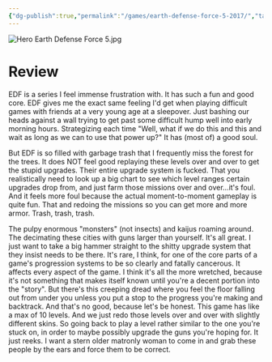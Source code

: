 ```yaml
---
{"dg-publish":true,"permalink":"/games/earth-defense-force-5-2017/","tags":["games","streamed"],"created":"2025-02-28","updated":"2025-10-12"}
---
```



![Hero Earth Defense Force 5.jpg](/img/user/_sys/Attachments/Hero%20Earth%20Defense%20Force%205.jpg)

# Review

EDF is a series I feel immense frustration with. It has such a fun and good core. EDF gives me the exact same feeling I'd get when playing difficult games with friends at a very young age at a sleepover. Just bashing our heads against a wall trying to get past some difficult hump well into early morning hours. Strategizing each time "Well, what if we do this and this and wait as long as we can to use that power up?" It has (most of) a good soul.

But EDF is so filled with garbage trash that I frequently miss the forest for the trees. It does NOT feel good replaying these levels over and over to get the stupid upgrades. Their entire upgrade system is fucked. That you realistically need to look up a big chart to see which level ranges certain upgrades drop from, and just farm those missions over and over...it's foul. And it feels more foul because the actual moment-to-moment gameplay is quite fun. That and redoing the missions so you can get more and more armor. Trash, trash, trash.

The pulpy enormous "monsters" (not insects) and kaijus roaming around. The decimating these cities with guns larger than yourself. It's all great. I just want to take a big hammer straight to the shitty upgrade system that they insist needs to be there. It's rare, I think, for one of the core parts of a game's progression systems to be so clearly and fatally cancerous. It affects every aspect of the game. I think it's all the more wretched, because it's not something that makes itself known until you're a decent portion into the "story". But there's this creeping dread where you feel the floor falling out from under you unless you put a stop to the progress you're making and backtrack. And that's no good, because let's be honest. This game has like a max of 10 levels. And we just redo those levels over and over with slightly different skins. So going back to play a level rather similar to the one you're stuck on, in order to maybe possibly upgrade the guns you're hoping for. It just reeks. I want a stern older matronly woman to come in and grab these people by the ears and force them to be correct.
